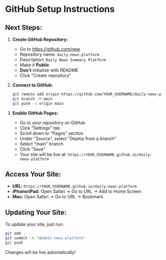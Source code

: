 # GitHub Setup Instructions

## Next Steps:

1. **Create GitHub Repository:**
   - Go to https://github.com/new
   - Repository name: `daily-news-platform`
   - Description: `Daily News Summary Platform`
   - Make it **Public**
   - **Don't** initialize with README
   - Click "Create repository"

2. **Connect to GitHub:**
   ```bash
   git remote add origin https://github.com/YOUR_USERNAME/daily-news-platform.git
   git branch -M main
   git push -u origin main
   ```

3. **Enable GitHub Pages:**
   - Go to your repository on GitHub
   - Click "Settings" tab
   - Scroll down to "Pages" section
   - Under "Source", select "Deploy from a branch"
   - Select "main" branch
   - Click "Save"
   - Your site will be live at: `https://YOUR_USERNAME.github.io/daily-news-platform`

## Access Your Site:

- **URL:** `https://YOUR_USERNAME.github.io/daily-news-platform`
- **iPhone/iPad:** Open Safari → Go to URL → Add to Home Screen
- **Mac:** Open Safari → Go to URL → Bookmark

## Updating Your Site:

To update your site, just run:
```bash
git add .
git commit -m "Update news platform"
git push
```

Changes will be live automatically!
